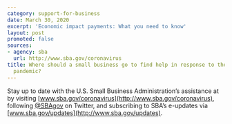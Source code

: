 ```yaml
---
category: support-for-business
date: March 30, 2020
excerpt: 'Economic impact payments: What you need to know'
layout: post
promoted: false
sources:
- agency: sba
  url: http://www.sba.gov/coronavirus
title: Where should a small business go to find help in response to the Coronavirus
  pandemic?
---
```


Stay up to date with the U.S. Small Business Administration’s assistance at by visiting [www.sba.gov/coronavirus](http://www.sba.gov/coronavirus), following [@SBAgov](https://twitter.com/SBAGov) on Twitter, and subscribing to SBA’s e-updates via [www.sba.gov/updates](http://www.sba.gov/updates).
